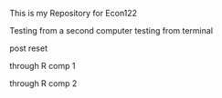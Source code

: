 This is my Repository for Econ122

Testing from a second computer
testing from terminal

post reset

through R comp 1

through R comp 2